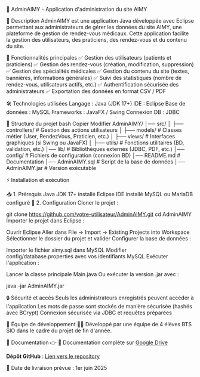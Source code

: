 🏥 AdminAIMY - Application d'administration du site AIMY

📌 Description
AdminAIMY est une application Java développée avec Eclipse permettant aux administrateurs de gérer les données du site AIMY, une plateforme de gestion de rendez-vous médicaux. Cette application facilite la gestion des utilisateurs, des praticiens, des rendez-vous et du contenu du site.

🚀 Fonctionnalités principales
✅ Gestion des utilisateurs (patients et praticiens)
✅ Gestion des rendez-vous (création, modification, suppression)
✅ Gestion des spécialités médicales
✅ Gestion du contenu du site (textes, bannières, informations générales)
✅ Suivi des statistiques (nombre de rendez-vous, utilisateurs actifs, etc.)
✅ Authentification sécurisée des administrateurs
✅ Exportation des données en format CSV / PDF

🛠️ Technologies utilisées
Langage : Java (JDK 17+)
IDE : Eclipse
Base de données : MySQL
Frameworks : JavaFX / Swing
Connexion DB : JDBC

📂 Structure du projet
bash
Copier
Modifier
AdminAIMY/
│── src/
│   ├── controllers/       # Gestion des actions utilisateurs
│   ├── models/            # Classes métier (User, RendezVous, Praticien, etc.)
│   ├── views/             # Interfaces graphiques (si Swing ou JavaFX)
│   ├── utils/             # Fonctions utilitaires (BD, validation, etc.)
│── lib/                   # Bibliothèques externes (JDBC, PDF, etc.)
│── config/                # Fichiers de configuration (connexion BD)
│── README.md              # Documentation
│── AdminAIMY.sql          # Script de la base de données
│── AdminAIMY.jar          # Version exécutable

⚡ Installation et exécution

📥 1. Prérequis
Java JDK 17+ installé
Eclipse IDE installé
MySQL ou MariaDB configuré
🔧 2. Configuration
Cloner le projet :

git clone https://github.com/votre-utilisateur/AdminAIMY.git
cd AdminAIMY
Importer le projet dans Eclipse :

Ouvrir Eclipse
Aller dans File → Import → Existing Projects into Workspace
Sélectionner le dossier du projet et valider
Configurer la base de données :

Importer le fichier aimy.sql dans MySQL
Modifier config/database.properties avec vos identifiants MySQL
Exécuter l'application :

Lancer la classe principale Main.java
Ou exécuter la version .jar avec :

java -jar AdminAIMY.jar

🔒 Sécurité et accès
Seuls les administrateurs enregistrés peuvent accéder à l'application
Les mots de passe sont stockés de manière sécurisée (hashés avec BCrypt)
Connexion sécurisée via JDBC et requêtes préparées

📅 Équipe de développement
👨‍💻 Développé par une équipe de 4 élèves BTS SIO dans le cadre du projet de fin d'année.

📄 Documentation
👉 📑 Documentation complète sur [Google Drive](https://drive.google.com/drive/folders/11beOHZ8IXOhjBWiJSU4ImkI0frGeOW6U?usp=drive_link)

**Dépôt GitHub** : [Lien vers le repository](https://github.com/BTS-SIO-projects/adminaimy)

🚀 Date de livraison prévue : 1er juin 2025
